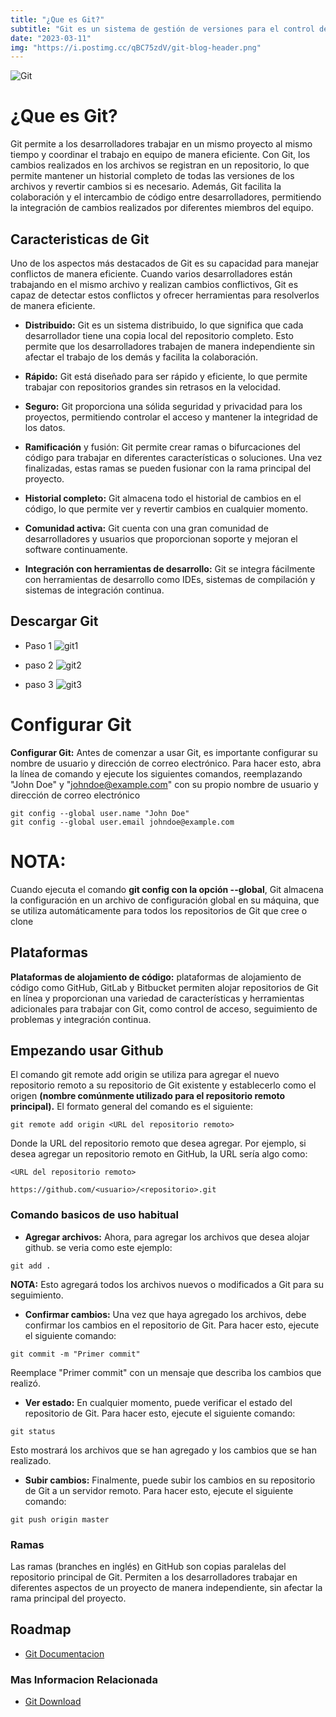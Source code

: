 ```yaml
---
title: "¿Que es Git?"
subtitle: "Git es un sistema de gestión de versiones para el control de cambios en proyectos de software."
date: "2023-03-11"
img: "https://i.postimg.cc/qBC75zdV/git-blog-header.png"
---
```





![Git](https://i.postimg.cc/PqyTpqTZ/image-1.png)


# ¿Que es Git?

Git permite a los desarrolladores trabajar en un mismo proyecto al mismo tiempo y coordinar el trabajo en equipo de manera eficiente. Con Git, los cambios realizados en los archivos se registran en un repositorio, lo que permite mantener un historial completo de todas las versiones de los archivos y revertir cambios si es necesario. Además, Git facilita la colaboración y el intercambio de código entre desarrolladores, permitiendo la integración de cambios realizados por diferentes miembros del equipo.



## Caracteristicas de Git

Uno de los aspectos más destacados de Git es su capacidad para manejar conflictos de manera eficiente. Cuando varios desarrolladores están trabajando en el mismo archivo y realizan cambios conflictivos, Git es capaz de detectar estos conflictos y ofrecer herramientas para resolverlos de manera eficiente.


- **Distribuido:** Git es un sistema distribuido, lo que significa que cada desarrollador tiene una copia local del repositorio completo. Esto permite que los desarrolladores trabajen de manera independiente sin afectar el trabajo de los demás y facilita la colaboración.

- **Rápido:** Git está diseñado para ser rápido y eficiente, lo que permite trabajar con repositorios grandes sin retrasos en la velocidad.

- **Seguro:** Git proporciona una sólida seguridad y privacidad para los proyectos, permitiendo controlar el acceso y mantener la integridad de los datos.

- **Ramificación** y fusión: Git permite crear ramas o bifurcaciones del código para trabajar en diferentes características o soluciones. Una vez finalizadas, estas ramas se pueden fusionar con la rama principal del proyecto.

- **Historial completo:** Git almacena todo el historial de cambios en el código, lo que permite ver y revertir cambios en cualquier momento.

- **Comunidad activa:** Git cuenta con una gran comunidad de desarrolladores y usuarios que proporcionan soporte y mejoran el software continuamente.

- **Integración con herramientas de desarrollo:** Git se integra fácilmente con herramientas de desarrollo como IDEs, sistemas de compilación y sistemas de integración continua.


## Descargar Git

- Paso 1 
![git1](https://i.postimg.cc/J0hRPKLR/Captura-de-ecr-2023-03-11-165740.png)



- paso 2
![git2](https://i.postimg.cc/jq8xLVH2/Captura-de-ecr-2023-03-11-165752.png)



- paso 3
![git3](https://i.postimg.cc/gknYhMsD/Captura-de-ecr-2023-03-11-165804.png)




# Configurar Git 

**Configurar Git:** Antes de comenzar a usar Git, es importante configurar su nombre de usuario y dirección de correo electrónico. Para hacer esto, abra la línea de comando y ejecute los siguientes comandos, reemplazando "John Doe" y "johndoe@example.com" con su propio nombre de usuario y dirección de correo electrónico


```
git config --global user.name "John Doe"
git config --global user.email johndoe@example.com
```



# **NOTA:**

Cuando ejecuta el comando **git config con la opción --global**, Git almacena la configuración en un archivo de configuración global en su máquina, que se utiliza automáticamente para todos los repositorios de Git que cree o clone
## Plataformas

**Plataformas de alojamiento de código:** plataformas de alojamiento de código como GitHub, GitLab y Bitbucket permiten alojar repositorios de Git en línea y proporcionan una variedad de características y herramientas adicionales para trabajar con Git, como control de acceso, seguimiento de problemas y integración continua.


## Empezando usar Github


El comando git remote add origin se utiliza para agregar el nuevo repositorio remoto a su repositorio de Git existente y establecerlo como el origen **(nombre comúnmente utilizado para el repositorio remoto principal).** El formato general del comando es el siguiente:


```
git remote add origin <URL del repositorio remoto>
```

Donde la URL del repositorio remoto que desea agregar. Por ejemplo, si desea agregar un repositorio remoto en GitHub, la URL sería algo como:

```
<URL del repositorio remoto>
```

```
https://github.com/<usuario>/<repositorio>.git
```

### Comando basicos de uso habitual

- **Agregar archivos:** Ahora, para agregar los archivos que desea alojar github. se veria como este ejemplo:

```
git add .
```

**NOTA:** Esto agregará todos los archivos nuevos o modificados a Git para su seguimiento.


- **Confirmar cambios:** Una vez que haya agregado los archivos, debe confirmar los cambios en el repositorio de Git. Para hacer esto, ejecute el siguiente comando:

```
git commit -m "Primer commit"
```
Reemplace "Primer commit" con un mensaje que describa los cambios que realizó.


- **Ver estado:** En cualquier momento, puede verificar el estado del repositorio de Git. Para hacer esto, ejecute el siguiente comando:

```
git status
```
Esto mostrará los archivos que se han agregado y los cambios que se han realizado.


- **Subir cambios:** Finalmente, puede subir los cambios en su repositorio de Git a un servidor remoto. Para hacer esto, ejecute el siguiente comando:

```
git push origin master
```


### Ramas

Las ramas (branches en inglés) en GitHub son copias paralelas del repositorio principal de Git. Permiten a los desarrolladores trabajar en diferentes aspectos de un proyecto de manera independiente, sin afectar la rama principal del proyecto.
## Roadmap

- [Git Documentacion](https://git-scm.com/doc)

### Mas Informacion Relacionada

- [Git Download](https://git-scm.com/)




